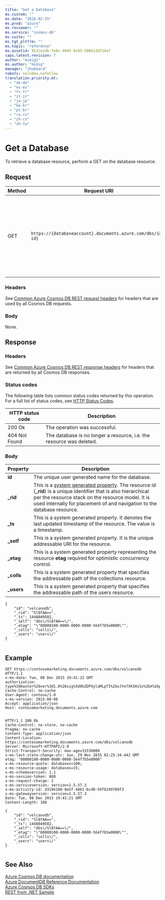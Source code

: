 ```yaml
---
title: "Get a Database"
ms.custom: ""
ms.date: "2016-02-25"
ms.prod: "azure"
ms.reviewer: ""
ms.service: "cosmos-db"
ms.suite: ""
ms.tgt_pltfrm: ""
ms.topic: "reference"
ms.assetid: 913ce1db-fe8c-4045-9c65-506b13d716a7
caps.latest.revision: 7
author: "mimig1"
ms.author: "mimig"
manager: "jhubbard"
robots: noindex,nofollow
translation.priority.mt: 
  - "de-de"
  - "es-es"
  - "fr-fr"
  - "it-it"
  - "ja-jp"
  - "ko-kr"
  - "pt-br"
  - "ru-ru"
  - "zh-cn"
  - "zh-tw"
---
```

# Get a Database
  To retrieve a database resource, perform a GET on the database resource.  
  
## Request  
  
|Method|Request URI|Description|  
|------------|-----------------|-----------------|  
|GET|`https://{databaseaccount}.documents.azure.com/dbs/{db-id}`|Note that {databaseaccount} is the name of the Azure Cosmos DB account you created under your subscription. The {db-id} value is the user generated name/id of the database, not the system generated id (rid).|  
  
### Headers  
 See [Common Azure Cosmos DB REST request headers](common-documentdb-rest-request-headers.md) for headers that are used by all Cosmos DB requests.  
  
### Body  
 None.  
  
## Response  
  
### Headers  
 See [Common Azure Cosmos DB REST response headers](common-documentdb-rest-response-headers.md) for headers that are returned by all Cosmos DB responses.  
  
### Status codes  
 The following table lists common status codes returned by this operation. For a full list of status codes, see [HTTP Status Codes](https://msdn.microsoft.com/library/azure/dn783364.aspx).  
  
|HTTP status code|Description|  
|----------------------|-----------------|  
|200 Ok|The operation was successful.|  
|404 Not Found|The database is no longer a resource, i.e. the resource was deleted.|  
  
### Body  
  
|Property|Description|  
|--------------|-----------------|  
|**id**|The unique user generated name for the database.|  
|**_rid**|This is a [system generated property](https://docs.microsoft.com/azure/cosmos-db/documentdb-resources#system-vs-user-defined-resources). The resource id (**_rid**) is a unique identifier that is also hierarchical per the resource stack on the resource model. It is used internally for placement of and navigation to the database resource.|  
|**_ts**|This is a system generated property. It denotes the last updated timestamp of the resource. The value is a timestamp.|  
|**_self**|This is a system generated property. It is the unique addressable URI for the resource.|  
|**_etag**|This is a system generated property representing the resource **etag** required for optimistic concurrency control.|  
|**_colls**|This is a system generated property that specifies the addressable path of the collections resource.|  
|**_users**|This is a system generated property that specifies the addressable path of the users resource.|  
  
```  
{  
    "id": "volcanodb",  
    "_rid": "Sl8fAA==",  
    "_ts": 1448049502,  
    "_self": "dbs\/Sl8fAA==\/",  
    "_etag": "\"00000100-0000-0000-0000-564f7b5e0000\"",  
    "_colls": "colls\/",  
    "_users": "users\/"  
}  
  
```  
  
## Example  
  
```  
GET https://contosomarketing.documents.azure.com/dbs/volcanodb HTTP/1.1  
x-ms-date: Tue, 08 Dec 2015 19:41:22 GMT  
authorization: type%3dmaster%26ver%3d1.0%26sig%3d0kZDPXylaMLpTI%2bxJYe7Xk5HiSv%2bX%2bpUGPKBMtY3My8%3d  
Cache-Control: no-cache  
User-Agent: contoso/1.0  
x-ms-version: 2015-08-06  
Accept: application/json  
Host: contosomarketing.documents.azure.com  
  
```  
  
```  
HTTP/1.1 200 Ok  
Cache-Control: no-store, no-cache  
Pragma: no-cache  
Content-Type: application/json  
Content-Location: https://contosomarketing.documents.azure.com/dbs/volcanodb  
Server: Microsoft-HTTPAPI/2.0  
Strict-Transport-Security: max-age=31536000  
x-ms-last-state-change-utc: Sun, 29 Nov 2015 02:25:34.442 GMT  
etag: "00000100-0000-0000-0000-564f7b5e0000"  
x-ms-resource-quota: databases=100;  
x-ms-resource-usage: databases=15;  
x-ms-schemaversion: 1.1  
x-ms-session-token: 860  
x-ms-request-charge: 2  
x-ms-serviceversion: version=1.5.57.3  
x-ms-activity-id: d319e186-8e5f-4861-bcd0-59fb249769f3  
x-ms-gatewayversion: version=1.5.57.3  
Date: Tue, 08 Dec 2015 19:41:21 GMT  
Content-Length: 168  
  
{  
    "id": "volcanodb",  
    "_rid": "Sl8fAA==",  
    "_ts": 1448049502,  
    "_self": "dbs\/Sl8fAA==\/",  
    "_etag": "\"00000100-0000-0000-0000-564f7b5e0000\"",  
    "_colls": "colls\/",  
    "_users": "users\/"  
}  
  
```  
  
## See Also  
 [Azure Cosmos DB documentation](http://azure.microsoft.com/documentation/services/documentdb/)   
 [Azure DocumentDB Reference Documentation](https://go.microsoft.com/fwlink/?linkid=834805)   
 [Azure Cosmos DB SDKs](https://azure.microsoft.com/documentation/articles/documentdb-sdk-dotnet/)   
 [REST from .NET Sample](https://github.com/Azure/azure-documentdb-dotnet/tree/master/samples/rest-from-.net)  
  
  

